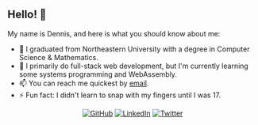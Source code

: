 ## Hello! 👋
My name is Dennis, and here is what you should know about me:
- 🏫 I graduated from Northeastern University with a degree in Computer Science & Mathematics.
- 🌱 I primarily do full-stack web development, but I'm currently learning some systems programming and WebAssembly.
- 📫 You can reach me quickest by [email](mailto:denniskats43@gmail.com).
- ⚡ Fun fact: I didn't learn to snap with my fingers until I was 17.

<p align="center">
	<a href="https://github.com/denk0403"><img src="https://img.shields.io/github/followers/denk0403.svg?label=GitHub&style=for-the-badge" alt="GitHub"></a>
  <a href="https://www.linkedin.com/in/dennis-kats"><img src="https://img.shields.io/badge/LinkedIn--_.svg?style=for-the-badge&logo=linkedin" alt="LinkedIn"></a>
	<a href="https://twitter.com/denk0403"><img src="https://img.shields.io/twitter/follow/denk0403?label=Twitter&style=for-the-badge" alt="Twitter"></a>
</p>

<!--
**denk0403/denk0403** is a ✨ _special_ ✨ repository because its `README.md` (this file) appears on your GitHub profile.

Here are some ideas to get you started:

- 🔭 I’m currently working on ...
- 🌱 I’m currently learning ...
- 👯 I’m looking to collaborate on ...
- 🤔 I’m looking for help with ...
- 💬 Ask me about ...
- 📫 How to reach me: ...
- 😄 Pronouns: ...
- ⚡ Fun fact: ...
-->
